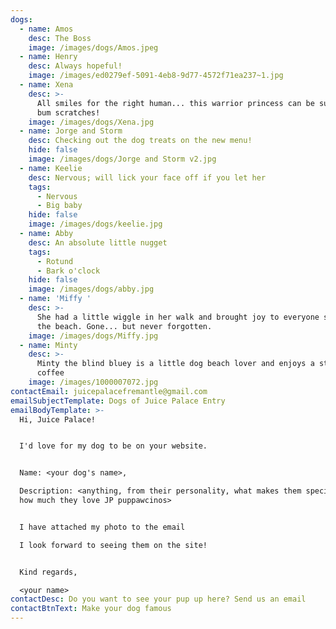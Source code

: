 ```yaml
---
dogs:
  - name: Amos
    desc: The Boss
    image: /images/dogs/Amos.jpeg
  - name: Henry
    desc: Always hopeful!
    image: /images/ed0279ef-5091-4eb8-9d77-4572f71ea237~1.jpg
  - name: Xena
    desc: >-
      All smiles for the right human... this warrior princess can be subdued by
      bum scratches!
    image: /images/dogs/Xena.jpg
  - name: Jorge and Storm
    desc: Checking out the dog treats on the new menu!
    hide: false
    image: /images/dogs/Jorge and Storm v2.jpg
  - name: Keelie
    desc: Nervous; will lick your face off if you let her
    tags:
      - Nervous
      - Big baby
    hide: false
    image: /images/dogs/keelie.jpg
  - name: Abby
    desc: An absolute little nugget
    tags:
      - Rotund
      - Bark o'clock
    hide: false
    image: /images/dogs/abby.jpg
  - name: 'Miffy '
    desc: >-
      She had a little wiggle in her walk and brought joy to everyone she met at
      the beach. Gone... but never forgotten.
    image: /images/dogs/Miffy.jpg
  - name: Minty
    desc: >-
      Minty the blind bluey is a little dog beach lover and enjoys a stop for
      coffee
    image: /images/1000007072.jpg
contactEmail: juicepalacefremantle@gmail.com
emailSubjectTemplate: Dogs of Juice Palace Entry
emailBodyTemplate: >-
  Hi, Juice Palace!


  I'd love for my dog to be on your website.


  Name: <your dog's name>,

  Description: <anything, from their personality, what makes them special, to
  how much they love JP puppawcinos>


  I have attached my photo to the email

  I look forward to seeing them on the site!


  Kind regards,

  <your name>
contactDesc: Do you want to see your pup up here? Send us an email
contactBtnText: Make your dog famous
---
```


